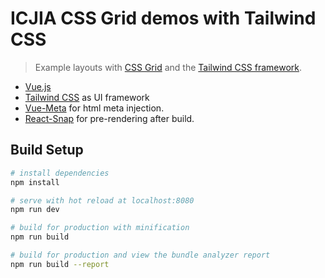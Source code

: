 # ICJIA CSS Grid demos with Tailwind CSS

> Example layouts with [CSS Grid](https://gridbyexample.com/) and the [Tailwind CSS framework](https://tailwindcss.com/).

* [Vue.js](https://vuejs.org/)
* [Tailwind CSS](https://tailwindcss.com/) as UI framework
* [Vue-Meta](https://github.com/declandewet/vue-meta) for html meta injection.
* [React-Snap](https://github.com/stereobooster/react-snap) for pre-rendering after build.

## Build Setup

```bash
# install dependencies
npm install

# serve with hot reload at localhost:8080
npm run dev

# build for production with minification
npm run build

# build for production and view the bundle analyzer report
npm run build --report
```
